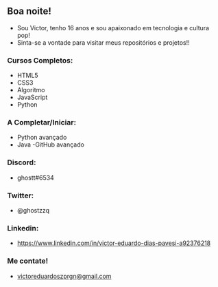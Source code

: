  <h2>Boa noite!</h2>


- Sou Victor, tenho 16 anos e sou apaixonado em tecnologia e cultura pop!
- Sinta-se a vontade para visitar meus repositórios e projetos!!


<h3> Cursos Completos:</h3>

- HTML5 
- CSS3 
- Algoritmo
- JavaScript
- Python 

<h3>A Completar/Iniciar:</h3>

- Python avançado
- Java
-GitHub avançado


 <h3>Discord:</h3>
 
- ghostt#6534

 <h3>Twitter:</h3>
 
 - @ghostzzq

<h3>Linkedin:</h3>

- https://www.linkedin.com/in/victor-eduardo-dias-pavesi-a92376218
 
 
 <h3>Me contate! </h3>
 
 - victoreduardoszprgn@gmail.com

<!---
ghosttzz/ghosttzz is a ✨ special ✨ repository because its `README.md` (this file) appears on your GitHub profile.
You can click the Preview link to take a look at your changes.
--->
